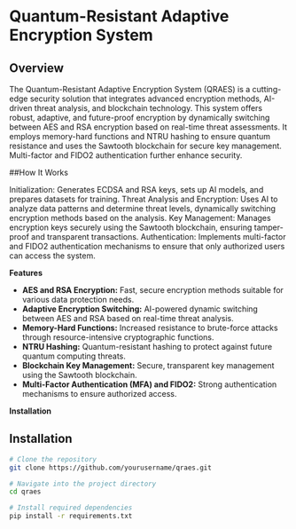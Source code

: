 # Quantum-Resistant Adaptive Encryption System

## Overview

The Quantum-Resistant Adaptive Encryption System (QRAES) is a cutting-edge security solution that integrates advanced encryption methods, AI-driven threat analysis, and blockchain technology. This system offers robust, adaptive, and future-proof encryption by dynamically switching between AES and RSA encryption based on real-time threat assessments. It employs memory-hard functions and NTRU hashing to ensure quantum resistance and uses the Sawtooth blockchain for secure key management. Multi-factor and FIDO2 authentication further enhance security.

##How It Works

Initialization: Generates ECDSA and RSA keys, sets up AI models, and prepares datasets for training.
Threat Analysis and Encryption: Uses AI to analyze data patterns and determine threat levels, dynamically switching encryption methods based on the analysis.
Key Management: Manages encryption keys securely using the Sawtooth blockchain, ensuring tamper-proof and transparent transactions.
Authentication: Implements multi-factor and FIDO2 authentication mechanisms to ensure that only authorized users can access the system.

**Features**

- **AES and RSA Encryption:** Fast, secure encryption methods suitable for various data protection needs.
- **Adaptive Encryption Switching:** AI-powered dynamic switching between AES and RSA based on real-time threat analysis.
- **Memory-Hard Functions:** Increased resistance to brute-force attacks through resource-intensive cryptographic functions.
- **NTRU Hashing:** Quantum-resistant hashing to protect against future quantum computing threats.
- **Blockchain Key Management:** Secure, transparent key management using the Sawtooth blockchain.
- **Multi-Factor Authentication (MFA) and FIDO2:** Strong authentication mechanisms to ensure authorized access.

**Installation**

## Installation

```bash
# Clone the repository
git clone https://github.com/yourusername/qraes.git

# Navigate into the project directory
cd qraes

# Install required dependencies
pip install -r requirements.txt
